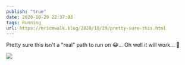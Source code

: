 ```yaml
---
publish: "true"
date: 2020-10-29 22:37:03
tags: Running
url: https://ericmwalk.blog/2020/10/29/pretty-sure-this.html
---
```


Pretty sure this isn't a "real" path to run on 😂... Oh well it will work... 🏃

![](https://ericmwalk.blog/uploads/2020/2404705ae1.jpg)
